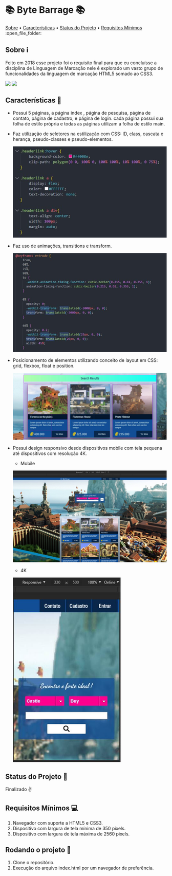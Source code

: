 # :books: Byte Barrage :books:

<!--ts-->
<p>
 <a href="#Sobre">Sobre</a> •  
 <a href="#Características">Características</a> • 
 <a href="#Status">Status do Projeto</a> • 
 <a href="#Requisitos">Requisitos Mínimos</a> 
 :open_file_folder:
</p>
<!--te-->

<a name="Sobre"></a>
## Sobre :information_source:

Feito em 2018 esse projeto foi o requisito final para que eu concluísse a disciplina de Linguagem de Marcação 
nele é explorado um vasto grupo de funcionalidades da linguagem de marcação HTML5 somado ao CSS3.

![](https://img.shields.io/badge/HTML5-E34F26?style=for-the-badge&logo=html5&logoColor=white)
![](https://img.shields.io/badge/CSS3-1572B6?style=for-the-badge&logo=css3&logoColor=white)

<a name="Características"></a>
## Características :page_facing_up:

* Possui 5 páginas, a página index , página de pesquisa, página de contato, página de cadastro, e página de login.
cada página possui sua folha de estilo própria e todas as páginas utilizam a folha de estilo main.

* Faz utilização de seletores na estilização com CSS: ID, class, cascata e herança, pseudo-classes e pseudo-elementos.

  ![](https://raw.githubusercontent.com/HenriquePRA/Byte-Barrage/screenshots/screenshots/img1.jpg)
  
* Faz uso de animações, transitions e transform.

  ![](https://raw.githubusercontent.com/HenriquePRA/Byte-Barrage/screenshots/screenshots/img2.jpg)

* Posicionamento de elementos utilizando conceito de layout em CSS: grid, flexbox, float e position.

  ![](https://raw.githubusercontent.com/HenriquePRA/Byte-Barrage/screenshots/screenshots/img3.jpg)

* Possui design responsivo desde dispositivos mobile com tela pequena até dispositivos com resolução 4K.

  * Mobile
  
  ![](https://raw.githubusercontent.com/HenriquePRA/Byte-Barrage/screenshots/screenshots/img4.jpg)
  
  * 4K
  
  ![](https://raw.githubusercontent.com/HenriquePRA/Byte-Barrage/screenshots/screenshots/img5.jpg)
  
<a name="Status"></a>
## Status do Projeto :tada:
Finalizado :v:

<a name="Requisitos"></a>
## Requisitos Mínimos :computer:

1. Navegador com suporte a HTML5 e CSS3.
2. Dispositivo com largura de tela mínima de 350 pixels.
3. Dispositivo com largura de tela máxima de 2560 pixels.

## Rodando o projeto :running: 

1. Clone o repositório.
2. Execução do arquivo index.html por um navegador de preferência.
